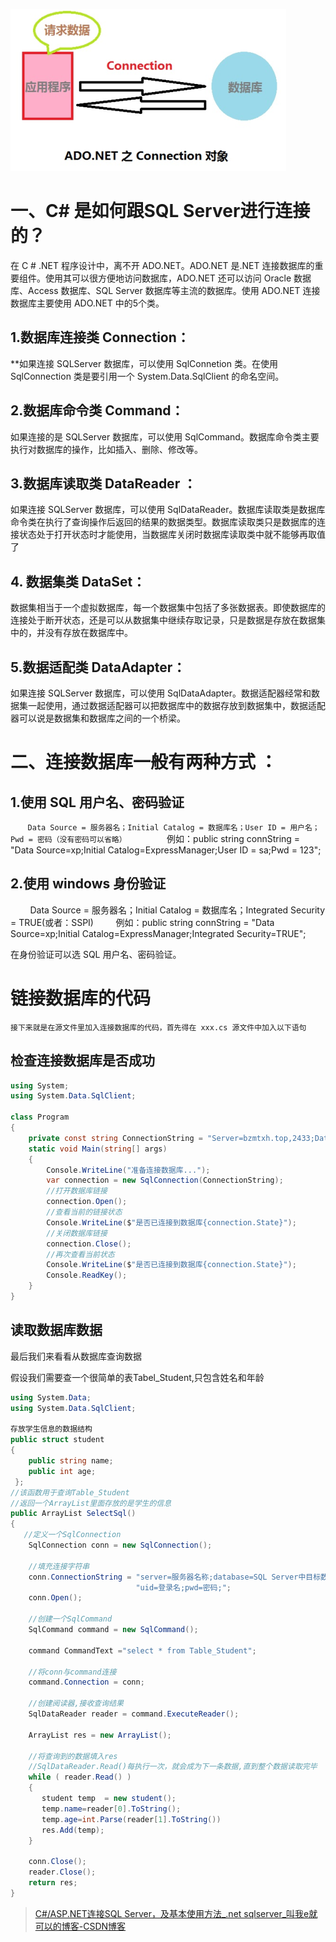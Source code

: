 ![](数据库链接/数据库链接%20.png)
# 一、C# 是如何跟SQL Server进行连接的？
在 C # .NET 程序设计中，离不开 ADO.NET。ADO.NET 是.NET 连接数据库的重要组件。使用其可以很方便地访问数据库，ADO.NET 还可以访问 Oracle 数据库、Access 数据库、SQL Server 数据库等主流的数据库。使用 ADO.NET 连接数据库主要使用 ADO.NET 中的5个类。
## 1.数据库连接类 Connection：
**如果连接 SQLServer 数据库，可以使用 SqlConnetion 类。在使用 SqlConnection 类是要引用一个 System.Data.SqlClient 的命名空间。
## 2.数据库命令类 Command：
如果连接的是 SQLServer 数据库，可以使用 SqlCommand。数据库命令类主要执行对数据库的操作，比如插入、删除、修改等。
## 3.数据库读取类 DataReader ：
如果连接 SQLServer 数据库，可以使用 SqlDataReader。数据库读取类是数据库命令类在执行了查询操作后返回的结果的数据类型。数据库读取类只是数据库的连接状态处于打开状态时才能使用，当数据库关闭时数据库读取类中就不能够再取值了
## 4. 数据集类 DataSet：
数据集相当于一个虚拟数据库，每一个数据集中包括了多张数据表。即使数据库的连接处于断开状态，还是可以从数据集中继续存取记录，只是数据是存放在数据集中的，并没有存放在数据库中。
## 5.数据适配类 DataAdapter：
如果连接 SQLServer 数据库，可以使用 SqlDataAdapter。数据适配器经常和数据集一起使用，通过数据适配器可以把数据库中的数据存放到数据集中，数据适配器可以说是数据集和数据库之间的一个桥梁。

# 二、连接数据库一般有两种方式 ：

## 1.使用 SQL 用户名、密码验证

       `Data Source = 服务器名；Initial Catalog = 数据库名；User ID = 用户名；Pwd = 密码（没有密码可以省略）
        `例如：public string connString = "Data Source=xp;Initial Catalog=ExpressManager;User ID = sa;Pwd = 123";

## 2.使用 windows 身份验证

        Data Source = 服务器名；Initial Catalog = 数据库名；Integrated Security = TRUE(或者：SSPI)
        例如：public string connString = "Data Source=xp;Initial Catalog=ExpressManager;Integrated Security=TRUE";


在身份验证可以选 SQL 用户名、密码验证。

# 链接数据库的代码
    接下来就是在源文件里加入连接数据库的代码，首先得在 xxx.cs 源文件中加入以下语句
## 检查连接数据库是否成功
~~~C# 
using System;
using System.Data.SqlClient;

class Program
{
    private const string ConnectionString = "Server=bzmtxh.top,2433;Database=DB_S;User Id=sjl;Password=12344321";
    static void Main(string[] args)
    {
        Console.WriteLine("准备连接数据库...");
        var connection = new SqlConnection(ConnectionString);
        //打开数据库链接
        connection.Open();
        //查看当前的链接状态
        Console.WriteLine($"是否已连接到数据库{connection.State}");
        //关闭数据库链接
        connection.Close();
        //再次查看当前状态
        Console.WriteLine($"是否已连接到数据库{connection.State}");
        Console.ReadKey();
    }
}

~~~

## 读取数据库数据
最后我们来看看从数据库查询数据

假设我们需要查一个很简单的表Tabel_Student,只包含姓名和年龄
~~~C# 
using System.Data; 
using System.Data.SqlClient;

存放学生信息的数据结构
public struct student
{
	public string name;
	public int age;
 };
//该函数用于查询Table_Student
//返回一个ArrayList里面存放的是学生的信息
public ArrayList SelectSql()
{
   //定义一个SqlConnection
    SqlConnection conn = new SqlConnection();
    
    //填充连接字符串 
    conn.ConnectionString = "server=服务器名称;database=SQL Server中目标数据库名;" +
                            "uid=登录名;pwd=密码;";
    conn.Open();
    
    //创建一个SqlCommand
    SqlCommand command = new SqlCommand();
    
    command CommandText ="select * from Table_Student";
 
    //将conn与command连接
    command.Connection = conn;
 
    //创建阅读器,接收查询结果
    SqlDataReader reader = command.ExecuteReader();
 
    ArrayList res = new ArrayList(); 
      
    //将查询到的数据填入res
    //SqlDataReader.Read()每执行一次，就会成为下一条数据,直到整个数据读取完毕
    while ( reader.Read() )
    {
       student temp  = new student();
       temp.name=reader[0].ToString();
       temp.age=int.Parse(reader[1].ToString())
       res.Add(temp);
    }
 
    conn.Close();
    reader.Close();
    return res;
}
~~~

>[C#/ASP.NET连接SQL Server，及基本使用方法\_.net sqlserver\_叫我e就可以的博客-CSDN博客](https://blog.csdn.net/m0_54261496/article/details/128585734)
